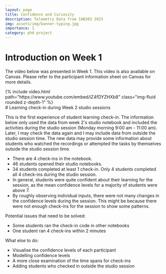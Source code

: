 ```yaml
---
layout: page
title: Confidence and Curiosity 
description: Telemetry Data from IAB303 2023
img: assets/img/banner-typing.jpg
importance: 1
category: phd project
---
```


# Introduction on Week 1

The video below was presented in Week 1. This video is also available on Canvas. Please refer to the participant information sheet on Canvas for more details.

<div class="row mt-3">
    <div class="col-sm mt-3 mt-md-0">
        {% include video.html path="https://www.youtube.com/embed/iZ4fDYZHXb8" class="img-fluid rounded z-depth-1" %}
    </div>
</div>
# Learning check-in during Week 2 studio sessions

This is the first experience of student learning check-in. The information below only used the data from week 2's studio notebook and included the activities during the studio session (Monday morning 9:00 am - 11:00 am). Later, I may check the data again and I may include data from outside the studio session time. The new data may provide some information about students who watched the recordings or attempted the tasks by themselves outside the studio session time. 

- There are 4 check-ins in the notebook. 
- 46 students opened their studio notebooks. 
- 34 students completed at least 1 check-in. Only 4 students completed all 4 check-ins during the studio session. 
- In general, students were quite confident about their learning for the session, as the mean confidence levels for a majority of students were above 7.  
- By roughly observing individual inputs, there were not many changes in the confidence levels during the session. This might be because there were not enough check-ins for the session to show some patterns. 

Potential issues that need to be solved:

- Some students ran the check-in code in other notebooks
- One student ran 4 check-ins within 2 minutes

What else to do:

- Visualise the confidence levels of each participant
- Modelling confidence levels
- A more close examination of the time spans for check-ins 
- Adding students who checked in outside the studio session
